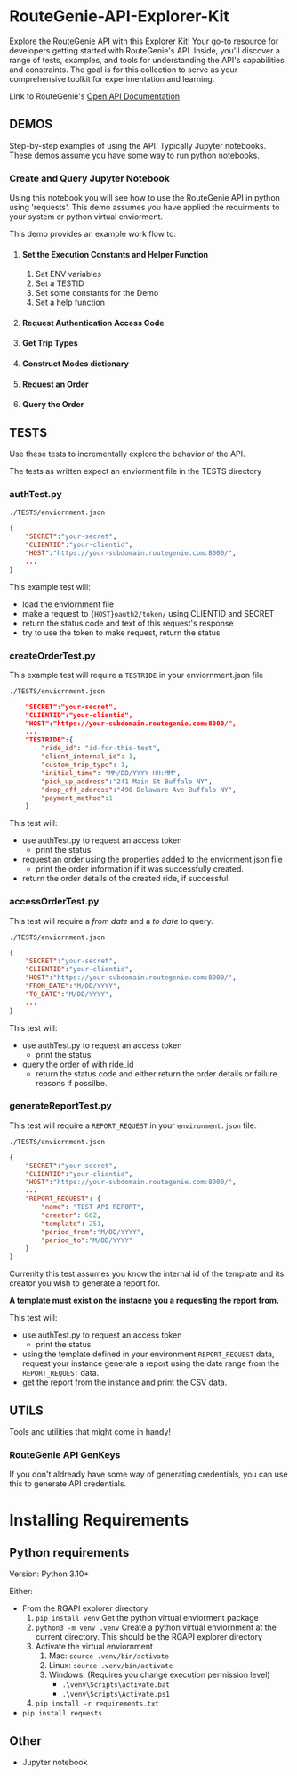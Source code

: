 #
# RouteGenie-API-Explorer-Kit
Explore the RouteGenie API with this Explorer Kit! Your go-to resource for 
developers getting started with RouteGenie's API. Inside, you'll discover 
a range of tests, examples, and tools for understanding the API's capabilities
and constraints. The goal is for this collection to serve as your 
comprehensive toolkit for experimentation and learning.

Link to RouteGenie's [Open API Documentation](https://documenter.getpostman.com/view/26777355/2s93RZLpYS#917a28e4-8ec6-454b-8dd0-9f3b58773c1d)

## 
## DEMOS
Step-by-step examples of using the API. Typically Jupyter notebooks. These 
demos assume you have some way to run python notebooks.

### Create and Query Jupyter Notebook
Using this notebook you will see how to use the RouteGenie API in python using 'requests'. This demo assumes you have applied the requirments to your system
or python virtual enviorment.

This demo provides an example work flow to:

1. #### Set the Execution Constants and Helper Function
   1. Set ENV variables
   1. Set a TESTID
   1. Set some constants for the Demo
   1. Set a help function
1. #### Request Authentication Access Code
1. #### Get Trip Types
1. #### Construct Modes dictionary
1. #### Request an Order
1. #### Query the Order

## TESTS
Use these tests to incrementally explore the behavior of the API.

The tests as written expect an enviorment file in the TESTS directory


### authTest.py

`./TESTS/enviornment.json`

```json
{
    "SECRET":"your-secret",
    "CLIENTID":"your-clientid",
    "HOST":"https://your-subdomain.routegenie.com:8000/",
    ...
}
```


This example test will:
- load the enviornment file
- make a request to `{HOST}oauth2/token/` using CLIENTID and SECRET
- return the status code and text of this request's response
- try to use the token to make request, return the status

### createOrderTest.py

This example test will require a `TESTRIDE` in your enviornment.json file

`./TESTS/enviornment.json`

```json
    "SECRET":"your-secret",
    "CLIENTID":"your-clientid",
    "HOST":"https://your-subdomain.routegenie.com:8000/",
    ...
    "TESTRIDE":{
        "ride_id": "id-for-this-test",
        "client_internal_id": 1,
        "custom_trip_type": 1,
        "initial_time": "MM/DD/YYYY HH:MM",
        "pick_up_address":"241 Main St Buffalo NY",
        "drop_off_address":"490 Delaware Ave Buffalo NY",
        "payment_method":1
    }
```

This test will:
 
- use authTest.py to request an access token
   - print the status
- request an order using the properties added to the enviorment.json file
   - print the order information if it was successfully created.
- return the order details of the created ride, if successful


### accessOrderTest.py

This test will require a *from date* and a *to date* to query.

`./TESTS/enviornment.json`

```json
{
    "SECRET":"your-secret",
    "CLIENTID":"your-clientid",
    "HOST":"https://your-subdomain.routegenie.com:8000/",
    "FROM_DATE":"M/DD/YYYY",
    "TO_DATE":"M/DD/YYYY",
    ...
}
```
This test will:

- use authTest.py to request an access token
   - print the status
- query the order of with ride_id
   - return the status code and either return the order details or failure reasons if possilbe. 

### generateReportTest.py


This test will require a `REPORT_REQUEST` in your `environment.json` file.

`./TESTS/enviornment.json`

```json
{
    "SECRET":"your-secret",
    "CLIENTID":"your-clientid",
    "HOST":"https://your-subdomain.routegenie.com:8000/",
    ...
    "REPORT_REQUEST": {
        "name": "TEST API REPORT",
        "creator": 662,
        "template": 251,
        "period_from":"M/DD/YYYY",
        "period_to":"M/DD/YYYY"
    }
}
```
Currenlty this test assumes you know the internal id of the template and its creator
you wish to generate a report for.

**A template must exist on the instacne you a requesting the report from.**

This test will:

- use authTest.py to request an access token
  - print the status
- using the template defined in your environment `REPORT_REQUEST` data, request your instance generate a report using the date range from the `REPORT_REQUEST` data.
- get the report from the instance and print the CSV data.
   
## UTILS
Tools and utilities that might come in handy!

### RouteGenie API GenKeys
If you don't aldready have some way of generating credentials, you can use 
this to generate API credentials.

#
# Installing Requirements
## Python requirements
Version: Python 3.10+

Either: 
- From the RGAPI explorer directory
    1. `pip install venv` Get the python virtual enviorment package
    1. `python3 -m venv .venv` Create a python virtual enviornment at the 
    current directory. This should be the RGAPI explorer directory
    1. Activate the virtual enviornment
        1. Mac: `source .venv/bin/activate`
        1. Linux: `source .venv/bin/activate`
        1. Windows: (Requires you change execution permission level) 
            - `.\venv\Scripts\activate.bat`
            - `.\venv\Scripts\Activate.ps1`
    1. `pip install -r requirements.txt`
- `pip install requests`

## Other
- Jupyter notebook
